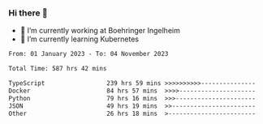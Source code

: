 ### Hi there 👋
- 🔭 I’m currently working at Boehringer Ingelheim
- 🌱 I’m currently learning Kubernetes

 
<!--START_SECTION:waka-->

```txt
From: 01 January 2023 - To: 04 November 2023

Total Time: 587 hrs 42 mins

TypeScript                 239 hrs 59 mins >>>>>>>>>>---------------   40.84 %
Docker                     84 hrs 57 mins  >>>>---------------------   14.45 %
Python                     79 hrs 16 mins  >>>----------------------   13.49 %
JSON                       49 hrs 19 mins  >>-----------------------   08.39 %
Other                      26 hrs 18 mins  >------------------------   04.48 %
```

<!--END_SECTION:waka-->

 
